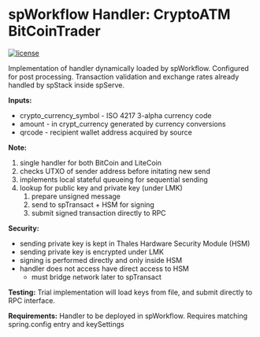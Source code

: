 # spWorkflow Handler: CryptoATM BitCoinTrader

[![license](https://img.shields.io/github/license/cosmos/cosmos-sdk.svg)](https://github.com/smartpesa/spworkflow-handler-lametric/master/LICENSE)

Implementation of handler dynamically loaded by spWorkflow. Configured for post processing. Transaction validation and exchange rates already handled by spStack inside spServe.

**Inputs:**
 * crypto_currency_symbol - ISO 4217 3-alpha currency code
 * amount - in crypt_currency generated by currency conversions
 * qrcode - recipient wallet address acquired by source 

**Note:**
 1. single handler for both BitCoin and LiteCoin
 2. checks UTXO of sender address before initating new send
 3. implements local stateful queueing for sequential sending
 4. lookup for public key and private key (under LMK)
    1. prepare unsigned message
    2. send to spTransact + HSM for signing
    3. submit signed transaction directly to RPC

**Security:**
 * sending private key is kept in Thales Hardware Security Module (HSM)
 * sending private key is encrypted under LMK
 * signing is performed directly and only inside HSM
 * handler does not access have direct access to HSM
   * must bridge network later to spTransact
   
**Testing:**
Trial implementation will load keys from file, and submit directly to RPC interface.
   
**Requirements:**
Handler to be deployed in spWorkflow. Requires matching spring.config entry and keySettings
